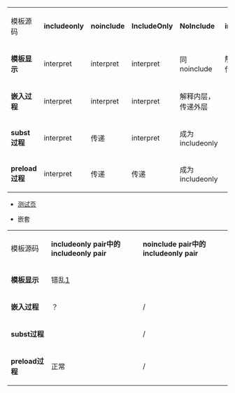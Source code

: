 <table>
<tbody>
<tr class="odd">
<td><p>模板源码<br />
</p></td>
<td><p><strong>includeonly<br />
</strong></p></td>
<td><p><strong>noinclude<br />
</strong></p></td>
<td><p><strong>IncludeOnly</strong><br />
</p></td>
<td><p><strong>NoInclude</strong></p></td>
<td><p><strong>include<includeonly></includeonly>only<br />
</strong></p></td>
</tr>
<tr class="even">
<td><p><strong>模板显示</strong><br />
</p></td>
<td><p>interpret<br />
</p></td>
<td><p>interpret<br />
</p></td>
<td><p>interpret<br />
</p></td>
<td><p>同noinclude<br />
</p></td>
<td><p>解释内层，传递外层<br />
</p></td>
</tr>
<tr class="odd">
<td><p><strong>嵌入过程</strong><br />
</p></td>
<td><p>interpret<br />
</p></td>
<td><p>interpret<br />
</p></td>
<td><p>interpret<br />
</p></td>
<td><p>解释内层，传递外层<br />
</p></td>
<td></td>
</tr>
<tr class="even">
<td><p><strong>subst过程</strong><br />
</p></td>
<td><p>interpret<br />
</p></td>
<td><p>传递<br />
</p></td>
<td><p>interpret<br />
</p></td>
<td><p>成为includeonly<br />
</p></td>
<td></td>
</tr>
<tr class="odd">
<td><p><strong>preload过程</strong><br />
</p></td>
<td><p>interpret<br />
</p></td>
<td><p>传递<br />
</p></td>
<td><p>传递<br />
</p></td>
<td><p>成为includeonly<br />
</p></td>
<td></td>
</tr>
</tbody>
</table>

  - [测试页](http://zh.wikipedia.org/w/index.php?title=User:%E8%99%9E%E6%B5%B7/doc/super&action=edit&preload=User:%E8%99%9E%E6%B5%B7/doc/preload)

<!-- end list -->

  - 嵌套

<table>
<tbody>
<tr class="odd">
<td><p>模板源码<br />
</p></td>
<td><p><strong>includeonly pair中的includeonly pair</strong></p></td>
<td><p><strong>noinclude pair中的includeonly pair<br />
</strong></p></td>
</tr>
<tr class="even">
<td><p><strong>模板显示</strong><br />
</p></td>
<td><p>错乱<a href="http://zh.wikipedia.org/w/index.php?title=Template:Documentation/preload&amp;oldid=15532392">1</a></p></td>
<td><p><br />
</p></td>
</tr>
<tr class="odd">
<td><p><strong>嵌入过程</strong><br />
</p></td>
<td><p>？<br />
</p></td>
<td><p>/<br />
</p></td>
</tr>
<tr class="even">
<td><p><strong>subst过程</strong><br />
</p></td>
<td><p><br />
</p></td>
<td><p>/<br />
</p></td>
</tr>
<tr class="odd">
<td><p><strong>preload过程</strong><br />
</p></td>
<td><p>正常<br />
</p></td>
<td><p>/<br />
</p></td>
</tr>
</tbody>
</table>